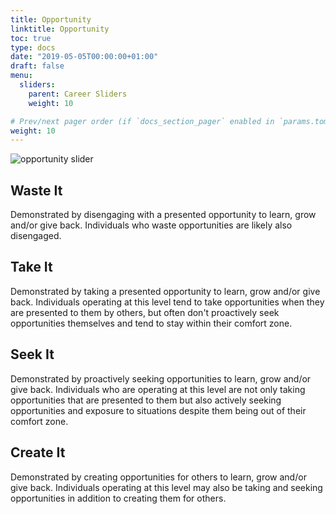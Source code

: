 ```yaml
---
title: Opportunity
linktitle: Opportunity
toc: true
type: docs
date: "2019-05-05T00:00:00+01:00"
draft: false
menu:
  sliders:
    parent: Career Sliders
    weight: 10

# Prev/next pager order (if `docs_section_pager` enabled in `params.toml`)
weight: 10
---
```


![opportunity slider](../opportunity-slider.svg)

## Waste It

Demonstrated by disengaging with a presented opportunity to learn, grow and/or give back. Individuals who waste opportunities are likely also disengaged.

## Take It

Demonstrated by taking a presented opportunity to learn, grow and/or give back. Individuals operating at this level tend to take opportunities when they are presented to them by others, but often don't proactively seek opportunities themselves and tend to stay within their comfort zone.

## Seek It

Demonstrated by proactively seeking opportunities to learn, grow and/or give back. Individuals who are operating at this level are not only taking opportunities that are presented to them but also actively seeking opportunities and exposure to situations despite them being out of their comfort zone.

## Create It

Demonstrated by creating opportunities for others to learn, grow and/or give back. Individuals operating at this level may also be taking and seeking opportunities in addition to creating them for others.
